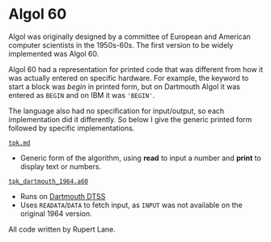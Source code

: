 # Algol 60

Algol was originally designed by a committee of European and American
computer scientists in the 1950s-60s. The first version to be widely
implemented was Algol 60.

Algol 60 had a representation for printed code that was different from
how it was actually entered on specific hardware. For example, the
keyword to start a block was *begin* in printed form, but on Dartmouth
Algol it was entered as `BEGIN` and on IBM it was `'BEGIN'`. 

The language also had no specification for input/output, so each
implementation did it differently. So below I give the generic printed
form followed by specific implementations.

[`tpk.md`](./tpk.md)

* Generic form of the algorithm, using **read** to input a number and
  **print** to display text or numbers.

[`tpk_dartmouth_1964.a60`](./tpk_dartmouth_1964.a60)

* Runs on [Dartmouth DTSS](<../../listings/Dartmouth DTSS/>)
* Uses `READATA`/`DATA` to fetch input, as `INPUT` was not available on
  the original 1964 version.
  
All code written by Rupert Lane.
